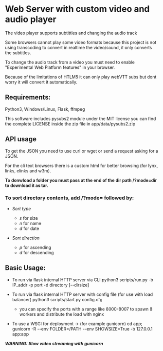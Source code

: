 # Web Server with custom video and audio player #


The video player supports subtittles and changing the audio track

Some browsers cannot play some video formats because this project is not using transcoding to convert in realtime the video/sound, it only converts the subtitles.

To change the audio track from a video you must need to enable "Experimental Web Platform features" in your browser.

Because of the limitations of HTLM5 it can only play webVTT subs but dont worry it will convert it automatically.


## Requirements: ##
 Python3, Windows/Linux, Flask, ffmpeg

 This software includes pysubs2 module under the MIT license
 you can find the complete LICENSE inside the zip file in app/data/pysubs2.zip


## API usage ##

To get the JSON you need to use curl or wget or send a request asking for a JSON.

For the cli text browsers there is a custom html for better browsing (for lynx, links, elinks and w3m).

**To donwload a folder you must pass at the end of the dir path /?mode=dir to download it as tar.**

### To sort directory contents, add /?mode= followed by: ###

- *Sort type*
  - *s* for size
  - *n* for name
  - *d* for date

- *Sort direction*
  - *p* for ascending
  - *d* for descending


## Basic Usage: ##
  - To run via flask internal HTTP server via CLI
  python3 scripts/run.py -b IP_addr -p port -d directory [--dirsize]

  - To run via flask internal HTTP server with config file (for use with load balancer)
  python3 scripts/start.py config.cfg
    - you can specify the ports with a range like 8000-8007 to spawn 8 workers and distribute the load with nginx

  - To use a WSGI for deployment -> (for example gunicorn)
  cd app; gunicorn -R --env FOLDER=/PATH --env SHOWSIZE=True -b 127.0.0.1 app:app

  ***WARNING: Slow video streaming with gunicorn***


